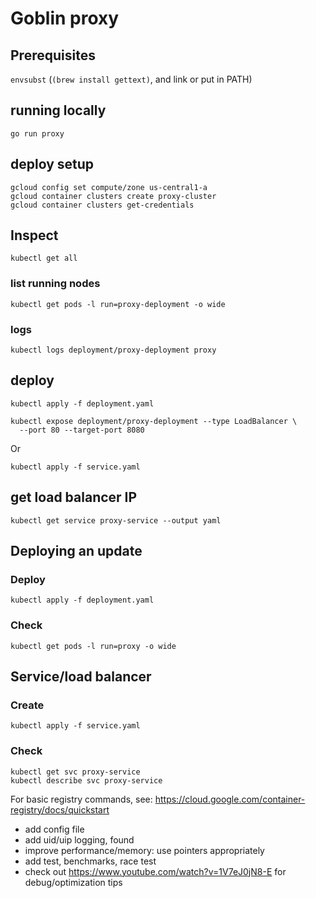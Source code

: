 # Goblin proxy

## Prerequisites

`envsubst` (`(brew install gettext)`, and link or put in PATH)

## running locally

```
go run proxy
```

## deploy setup

```
gcloud config set compute/zone us-central1-a
gcloud container clusters create proxy-cluster
gcloud container clusters get-credentials
```

## Inspect

```
kubectl get all
```

### list running nodes

```
kubectl get pods -l run=proxy-deployment -o wide
```

### logs

```
kubectl logs deployment/proxy-deployment proxy
```

## deploy

```
kubectl apply -f deployment.yaml
```

```
kubectl expose deployment/proxy-deployment --type LoadBalancer \
  --port 80 --target-port 8080
```

Or

```
kubectl apply -f service.yaml
```

## get load balancer IP

```
kubectl get service proxy-service --output yaml
```

## Deploying an update

### Deploy

```
kubectl apply -f deployment.yaml
```

### Check

```
kubectl get pods -l run=proxy -o wide
```

## Service/load balancer

### Create

```
kubectl apply -f service.yaml
```

### Check

```
kubectl get svc proxy-service
kubectl describe svc proxy-service
```

For basic registry commands, see: https://cloud.google.com/container-registry/docs/quickstart

- add config file
- add uid/uip logging, found
- improve performance/memory: use pointers appropriately
- add test, benchmarks, race test
- check out https://www.youtube.com/watch?v=1V7eJ0jN8-E for debug/optimization tips
